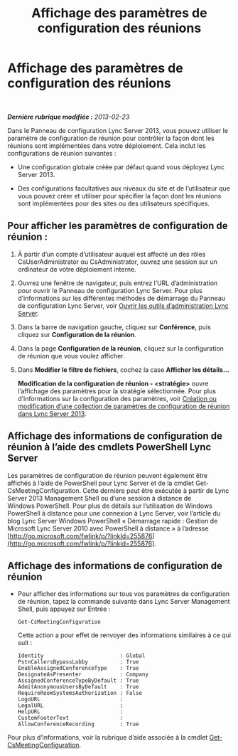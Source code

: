 ﻿---
title: Affichage des paramètres de configuration des réunions
TOCTitle: Affichage des paramètres de configuration des réunions
ms:assetid: d03a4684-9d8b-4728-917d-5b5c91511e2c
ms:mtpsurl: https://technet.microsoft.com/fr-fr/library/JJ721894(v=OCS.15)
ms:contentKeyID: 49891555
ms.date: 05/20/2016
mtps_version: v=OCS.15
ms.translationtype: HT
---

# Affichage des paramètres de configuration des réunions

 

_**Dernière rubrique modifiée :** 2013-02-23_

Dans le Panneau de configuration Lync Server 2013, vous pouvez utiliser le paramètre de configuration de réunion pour contrôler la façon dont les réunions sont implémentées dans votre déploiement. Cela inclut les configurations de réunion suivantes :

  - Une configuration globale créée par défaut quand vous déployez Lync Server 2013.

  - Des configurations facultatives aux niveaux du site et de l’utilisateur que vous pouvez créer et utiliser pour spécifier la façon dont les réunions sont implémentées pour des sites ou des utilisateurs spécifiques.

## Pour afficher les paramètres de configuration de réunion :

1.  À partir d’un compte d’utilisateur auquel est affecté un des rôles CsUserAdministrator ou CsAdministrator, ouvrez une session sur un ordinateur de votre déploiement interne.

2.  Ouvrez une fenêtre de navigateur, puis entrez l’URL d’administration pour ouvrir le Panneau de configuration Lync Server. Pour plus d’informations sur les différentes méthodes de démarrage du Panneau de configuration Lync Server, voir [Ouvrir les outils d’administration Lync Server](lync-server-2013-open-lync-server-administrative-tools.md).

3.  Dans la barre de navigation gauche, cliquez sur **Conférence**, puis cliquez sur **Configuration de la réunion**.

4.  Dans la page **Configuration de la réunion**, cliquez sur la configuration de réunion que vous voulez afficher.

5.  Dans **Modifier le filtre de fichiers**, cochez la case **Afficher les détails…**
    
    **Modification de la configuration de réunion - \<stratégie\>** ouvre l’affichage des paramètres pour la stratégie sélectionnée. Pour plus d’informations sur la configuration des paramètres, voir [Création ou modification d’une collection de paramètres de configuration de réunion dans Lync Server 2013](lync-server-2013-create-or-modify-a-collection-of-meeting-configuration-settings.md).

## Affichage des informations de configuration de réunion à l’aide des cmdlets PowerShell Lync Server

Les paramètres de configuration de réunion peuvent également être affichés à l’aide de PowerShell pour Lync Server et de la cmdlet Get-CsMeetingConfiguration. Cette dernière peut être exécutée à partir de Lync Server 2013 Management Shell ou d’une session à distance de Windows PowerShell. Pour plus de détails sur l’utilisation de Windows PowerShell à distance pour une connexion à Lync Server, voir l’article du blog Lync Server Windows PowerShell « Démarrage rapide : Gestion de Microsoft Lync Server 2010 avec PowerShell à distance » à l’adresse [http://go.microsoft.com/fwlink/p/?linkId=255876](http://go.microsoft.com/fwlink/p/?linkid=255876).

## Affichage des informations de configuration de réunion

  - Pour afficher des informations sur tous vos paramètres de configuration de réunion, tapez la commande suivante dans Lync Server Management Shell, puis appuyez sur Entrée :
    
        Get-CsMeetingConfiguration
    
    Cette action a pour effet de renvoyer des informations similaires à ce qui suit :
    
        Identity                        : Global
        PstnCallersBypassLobby          : True
        EnableAssignedConferenceType    : True
        DesignateAsPresenter            : Company
        AssignedConferenceTypeByDefault : True
        AdmitAnonymousUsersByDefault    : True
        RequireRoomSystemsAuthorization : False
        LogoURL                         :
        LegalURL                        :
        HelpURL                         :
        CustomFooterText                :
        AllowConferenceRecording        : True

Pour plus d’informations, voir la rubrique d’aide associée à la cmdlet [Get-CsMeetingConfiguration](get-csmeetingconfiguration.md).

